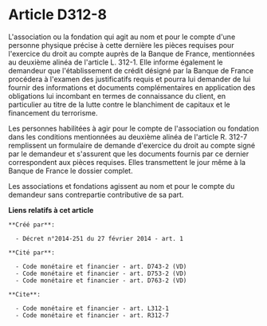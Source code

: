 # Article D312-8

L'association ou la fondation qui agit au nom et pour le compte d'une personne physique précise à cette dernière les pièces
requises pour l'exercice du droit au compte auprès de la Banque de France, mentionnées au deuxième alinéa de l'article L.
312-1. Elle informe également le demandeur que l'établissement de crédit désigné par la Banque de France procédera à l'examen
des justificatifs requis et pourra lui demander de lui fournir des informations et documents complémentaires en application
des obligations lui incombant en termes de connaissance du client, en particulier au titre de la lutte contre le blanchiment
de capitaux et le financement du terrorisme. 

Les personnes habilitées à agir pour le compte de l'association ou fondation dans les conditions mentionnées au deuxième
alinéa de l'article R. 312-7 remplissent un formulaire de demande d'exercice du droit au compte signé par le demandeur et
s'assurent que les documents fournis par ce dernier correspondent aux pièces requises. Elles transmettent le jour même à la
Banque de France le dossier complet. 

Les associations et fondations agissent au nom et pour le compte du demandeur sans contrepartie contributive de sa part.

**Liens relatifs à cet article**

	**Créé par**:

	  - Décret n°2014-251 du 27 février 2014 - art. 1

	**Cité par**:

	  - Code monétaire et financier - art. D743-2 (VD)
	  - Code monétaire et financier - art. D753-2 (VD)
	  - Code monétaire et financier - art. D763-2 (VD)

	**Cite**:

	  - Code monétaire et financier - art. L312-1
	  - Code monétaire et financier - art. R312-7
